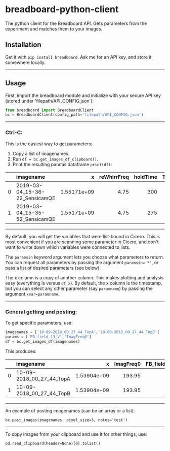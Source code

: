 # breadboard-python-client

The python client for the Breadboard API. Gets parameters from the experiment and matches them to your images.

## Installation

Get it with `pip install breadboard`. Ask me for an API key, and store it somewhere locally.

---

## Usage

First, import the breadboard module and initialize with your secure API key (stored under 'filepath/API_CONFIG.json`):

```python
from breadboard import BreadboardClient
bc = BreadboardClient(config_path='filepath/API_CONFIG.json')
```

---

### Ctrl-C:
This is the easiest way to get parameters:
1. Copy a list of imagenames.
2. Run `df = bc.get_images_df_clipboard()`.
3. Print the resulting pandas dataframe `print(df)`:

|    | imagename                      |           x |   reWhirrFreq |   holdTime |   TOF |   evapEndTOPMHz |   accordionHoldSpacing |    unixtime |   reWhirrTime |
|---:|:-------------------------------|------------:|--------------:|-----------:|------:|----------------:|-----------------------:|------------:|--------------:|
|  0 | 2019-03-04_15-36-22_SensicamQE | 1.55171e+09 |          4.75 |        300 |     0 |            1777 |                    4.4 | 1.55171e+09 |             7 |
|  1 | 2019-03-04_15-35-52_SensicamQE | 1.55171e+09 |          4.75 |        275 |     0 |            1777 |                    4.4 | 1.55171e+09 |             7 |


---

By default, you will get the variables that were list-bound in Cicero. This is most convenient if you are scanning some parameter in Cicero, and don't want to write down which variables were connected to lists. 

The `paramsin` keyword argument lets you choose what parameters to return. You can request all parameters by passing the argument `paramsin='*'`, or pass a list of desired parameters (see below). 

The x column is a copy of another column. This makes plotting and analysis easy (everything is versus `df.x`). By default, the x column is the timestamp, but you can select any other parameter (say `paramname`) by passing the argument `xvar=paramname`.


---

### General getting and posting:

To get specific parameters, use: 
```python
imagenames = ['10-09-2018_00_27_44_TopA','10-09-2018_00_27_44_TopB']
params = ['FB_field_13_V','ImagFreq0']
df = bc.get_images_df(imagenames)
```
This produces:


|    | imagename                |           x |   ImagFreq0 |   FB_field_13_V |    unixtime |
|---:|:-------------------------|------------:|------------:|----------------:|------------:|
|  0 | 10-09-2018_00_27_44_TopA | 1.53904e+09 |      193.95 |           3.774 | 1.53904e+09 |
|  1 | 10-09-2018_00_27_44_TopB | 1.53904e+09 |      193.95 |           3.774 | 1.53904e+09 |'



---

An example of posting imagenames (can be an array or a list):

`bc.post_images(imagenames, pixel_size=3, notes='test')`

---

To copy images from your clipboard and use it for other things, use:

`pd.read_clipboard(header=None)[0].tolist()`



